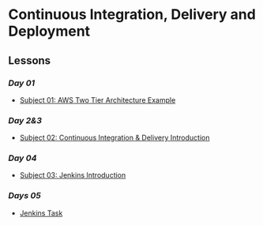 # Continuous Integration, Delivery and Deployment

## Lessons

### *Day 01*
- [Subject 01: AWS Two Tier Architecture Example](s01-aws-two-tier-example)

### *Day 2&3*
- [Subject 02: Continuous Integration & Delivery Introduction](s02-cicd-intro)

### *Day 04*
- [Subject 03: Jenkins Introduction](s03-jenkins-intro)

### *Days 05*
- [Jenkins Task]()
